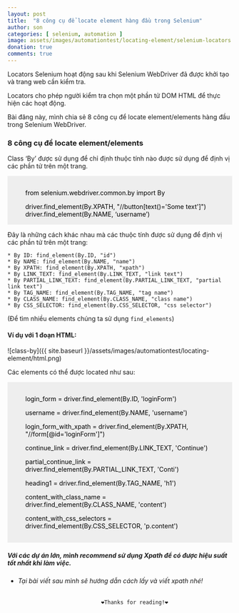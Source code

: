 ```yaml
---
layout: post
title:  "8 công cụ để locate element hàng đầu trong Selenium"
author: son
categories: [ selenium, automation ]
image: assets/images/automationtest/locating-element/selenium-locators.png
donation: true
comments: true
---
```


Locators Selenium hoạt động sau khi Selenium WebDriver đã được khởi tạo và trang web cần kiểm tra.

Locators cho phép người kiểm tra chọn một phần tử DOM HTML để thực hiện các hoạt động.

Bài đăng này, mình chia sẻ 8 công cụ để locate element/elements hàng đầu trong Selenium WebDriver.

### 8 công cụ để locate element/elements

Class ‘By’ được sử dụng để chỉ định thuộc tính nào được sử dụng để định vị các phần tử trên một trang.

<div class="myDiv" style="color:black; display: table; background-color:rgb(238,238,238);text-align: left;padding:15px 40px;">
  <p> from selenium.webdriver.common.by import By </p>
  <span> driver.find_element(By.XPATH, "//button[text()='Some text']") </span>
  <span> driver.find_element(By.NAME, ‘username’) </span>
</div>


Đây là những cách khác nhau mà các thuộc tính được sử dụng để định vị các phần tử trên một trang:
```
* By ID: find_element(By.ID, "id")
* By NAME: find_element(By.NAME, "name")
* By XPATH: find_element(By.XPATH, "xpath")
* By LINK_TEXT: find_element(By.LINK_TEXT, "link text")
* By PARTIAL_LINK_TEXT: find_element(By.PARTIAL_LINK_TEXT, "partial link text")
* By TAG_NAME: find_element(By.TAG_NAME, "tag name")
* By CLASS_NAME: find_element(By.CLASS_NAME, "class name")
* By CSS_SELECTOR: find_element(By.CSS_SELECTOR, "css selector")
```
(Để tìm nhiều elements chúng ta sử dụng ```find_elements```)

#### Ví dụ với 1 đoạn HTML:
![class-by]({{ site.baseurl }}/assets/images/automationtest/locating-element/html.png)

Các elements có thể được located như sau:
<div class="myDiv" style="color:black; display: table; background-color:rgb(238,238,238);text-align: left;padding:15px 40px;">
<p> login_form = driver.find_element(By.ID, 'loginForm')</p>

<p> username = driver.find_element(By.NAME, 'username')</p>

<p> login_form_with_xpath = driver.find_element(By.XPATH, "//form[@id='loginForm']")</p>

<p> continue_link = driver.find_element(By.LINK_TEXT, 'Continue')</p>

<p> partial_continue_link = driver.find_element(By.PARTIAL_LINK_TEXT, 'Conti')</p>

<p> heading1 = driver.find_element(By.TAG_NAME, 'h1')</p>

<p> content_with_class_name = driver.find_element(By.CLASS_NAME, 'content')</p>

<p> content_with_css_selectors = driver.find_element(By.CSS_SELECTOR, 'p.content')</p>
</div>

##### Với các dự án lớn, mình recommend sử dụng Xpath để có được hiệu suất tốt nhất khi làm việc.
* ###### Tại bài viết sau mình sẽ hướng dẫn cách lấy và viết xpath nhé!

                                ❤️Thanks for reading!❤️
